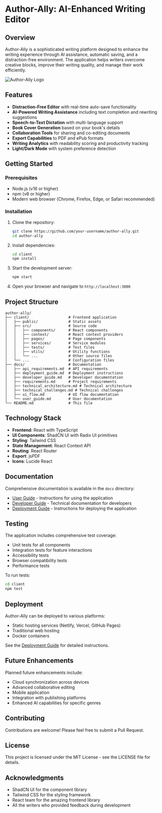 # Author-Ally: AI-Enhanced Writing Editor

## Overview

Author-Ally is a sophisticated writing platform designed to enhance the writing experience through AI assistance, automatic saving, and a distraction-free environment. The application helps writers overcome creative blocks, improve their writing quality, and manage their work efficiently.

![Author-Ally Logo](https://via.placeholder.com/800x400/2563eb/ffffff?text=Author-Ally)

## Features

- **Distraction-Free Editor** with real-time auto-save functionality
- **AI-Powered Writing Assistance** including text completion and rewriting suggestions
- **Speech-to-Text Dictation** with multi-language support
- **Book Cover Generation** based on your book's details
- **Collaboration Tools** for sharing and co-editing documents
- **Export Capabilities** to PDF and ePub formats
- **Writing Analytics** with readability scoring and productivity tracking
- **Light/Dark Mode** with system preference detection

## Getting Started

### Prerequisites

- Node.js (v16 or higher)
- npm (v8 or higher)
- Modern web browser (Chrome, Firefox, Edge, or Safari recommended)

### Installation

1. Clone the repository:
   ```bash
   git clone https://github.com/your-username/author-ally.git
   cd author-ally
   ```

2. Install dependencies:
   ```bash
   cd client
   npm install
   ```

3. Start the development server:
   ```bash
   npm start
   ```

4. Open your browser and navigate to `http://localhost:3000`

## Project Structure

```
author-ally/
├── client/                  # Frontend application
│   ├── public/              # Static assets
│   ├── src/                 # Source code
│   │   ├── components/      # React components
│   │   ├── context/         # React context providers
│   │   ├── pages/           # Page components
│   │   ├── services/        # Service modules
│   │   ├── tests/           # Test files
│   │   ├── utils/           # Utility functions
│   │   └── ...              # Other source files
│   └── ...                  # Configuration files
├── docs/                    # Documentation
│   ├── api_requirements.md  # API requirements
│   ├── deployment_guide.md  # Deployment instructions
│   ├── developer_guide.md   # Developer documentation
│   ├── requirements.md      # Project requirements
│   ├── technical_architecture.md # Technical architecture
│   ├── technical_challenges.md # Technical challenges
│   ├── ui_flow.md           # UI flow documentation
│   └── user_guide.md        # User documentation
└── README.md                # This file
```

## Technology Stack

- **Frontend**: React with TypeScript
- **UI Components**: ShadCN UI with Radix UI primitives
- **Styling**: Tailwind CSS
- **State Management**: React Context API
- **Routing**: React Router
- **Export**: jsPDF
- **Icons**: Lucide React

## Documentation

Comprehensive documentation is available in the `docs` directory:

- [User Guide](docs/user_guide.md) - Instructions for using the application
- [Developer Guide](docs/developer_guide.md) - Technical documentation for developers
- [Deployment Guide](docs/deployment_guide.md) - Instructions for deploying the application

## Testing

The application includes comprehensive test coverage:

- Unit tests for all components
- Integration tests for feature interactions
- Accessibility tests
- Browser compatibility tests
- Performance tests

To run tests:

```bash
cd client
npm test
```

## Deployment

Author-Ally can be deployed to various platforms:

- Static hosting services (Netlify, Vercel, GitHub Pages)
- Traditional web hosting
- Docker containers

See the [Deployment Guide](docs/deployment_guide.md) for detailed instructions.

## Future Enhancements

Planned future enhancements include:

- Cloud synchronization across devices
- Advanced collaborative editing
- Mobile application
- Integration with publishing platforms
- Enhanced AI capabilities for specific genres

## Contributing

Contributions are welcome! Please feel free to submit a Pull Request.

## License

This project is licensed under the MIT License - see the LICENSE file for details.

## Acknowledgments

- ShadCN UI for the component library
- Tailwind CSS for the styling framework
- React team for the amazing frontend library
- All the writers who provided feedback during development
